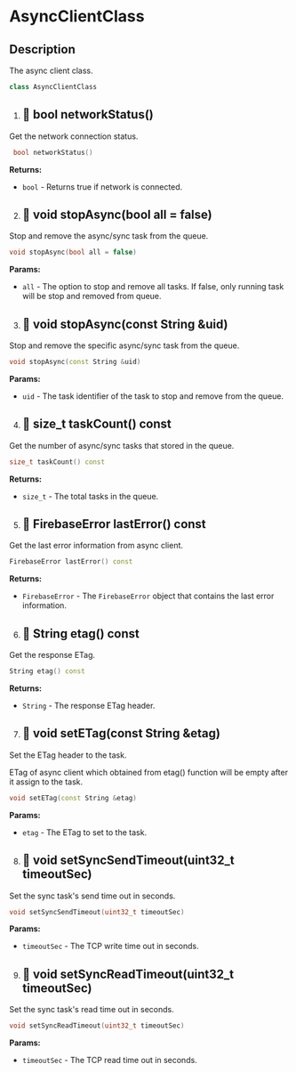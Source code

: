 # AsyncClientClass

## Description

The async client class.

```cpp
class AsyncClientClass
```

1. ## 🔹   bool networkStatus()

Get the network connection status.

```cpp
 bool networkStatus()
```

**Returns:**

- `bool` - Returns true if network is connected.


2. ## 🔹 void stopAsync(bool all = false)

Stop and remove the async/sync task from the queue.

```cpp
void stopAsync(bool all = false)
```

**Params:**

- `all` - The option to stop and remove all tasks. If false, only running task will be stop and removed from queue.

3. ## 🔹  void stopAsync(const String &uid)

Stop and remove the specific async/sync task from the queue.

```cpp
void stopAsync(const String &uid)
```

**Params:**

- `uid` - The task identifier of the task to stop and remove from the queue.


4. ## 🔹  size_t taskCount() const

Get the number of async/sync tasks that stored in the queue.

```cpp
size_t taskCount() const
```

**Returns:**

- `size_t` - The total tasks in the queue.


5. ## 🔹   FirebaseError lastError() const

Get the last error information from async client.

```cpp
FirebaseError lastError() const
```

**Returns:**

- `FirebaseError` - The `FirebaseError` object that contains the last error information.


6. ## 🔹  String etag() const

Get the response ETag.

```cpp
String etag() const
```

**Returns:**

- `String` - The response ETag header.

7. ## 🔹  void setETag(const String &etag) 

Set the ETag header to the task.

ETag of async client which obtained from etag() function will be empty after it assign to the task.

```cpp
void setETag(const String &etag) 
```

**Params:**

- `etag` - The ETag to set to the task.

8. ## 🔹  void setSyncSendTimeout(uint32_t timeoutSec)

Set the sync task's send time out in seconds.

```cpp
void setSyncSendTimeout(uint32_t timeoutSec)
```

**Params:**

- `timeoutSec` - The TCP write time out in seconds.


9. ## 🔹  void setSyncReadTimeout(uint32_t timeoutSec) 

Set the sync task's read time out in seconds.

```cpp
void setSyncReadTimeout(uint32_t timeoutSec) 
```

**Params:**

- `timeoutSec` - The TCP read time out in seconds.


